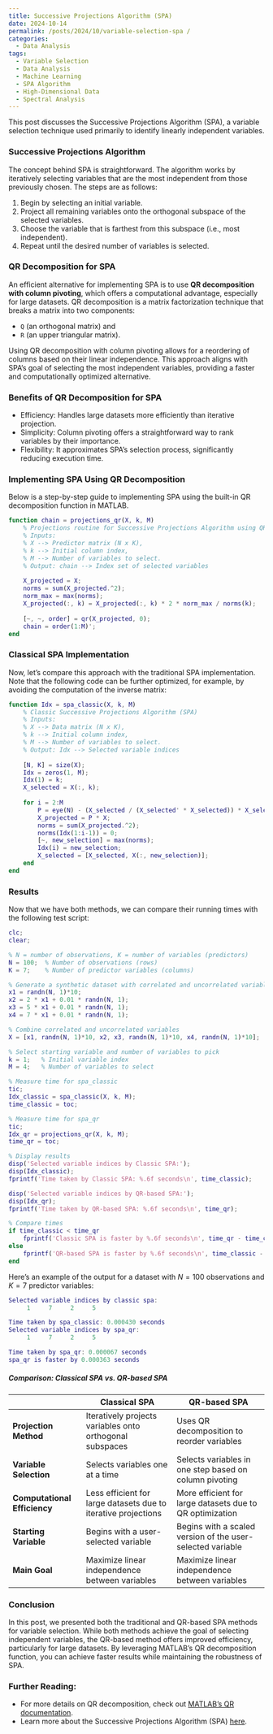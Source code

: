 ```yaml
---
title: Successive Projections Algorithm (SPA)
date: 2024-10-14
permalink: /posts/2024/10/variable-selection-spa /
categories:
  - Data Analysis
tags:
  - Variable Selection
  - Data Analysis
  - Machine Learning
  - SPA Algorithm
  - High-Dimensional Data
  - Spectral Analysis
---
```

This post discusses the Successive Projections Algorithm (SPA), a variable selection technique used primarily to identify linearly independent variables.

### Successive Projections Algorithm
The concept behind SPA is straightforward. The algorithm works by iteratively selecting variables that are the most independent from those previously chosen. The steps are as follows:
1. Begin by selecting an initial variable.
2. Project all remaining variables onto the orthogonal subspace of the selected variables.
3. Choose the variable that is farthest from this subspace (i.e., most independent).
4. Repeat until the desired number of variables is selected.

### QR Decomposition for SPA
An efficient alternative for implementing SPA is to use **QR decomposition with column pivoting**, which offers a computational advantage, especially for large datasets. QR decomposition is a matrix factorization technique that breaks a matrix into two components:
- `Q` (an orthogonal matrix) and 
- `R` (an upper triangular matrix).
  
Using QR decomposition with column pivoting allows for a reordering of columns based on their linear independence. This approach aligns with SPA’s goal of selecting the most independent variables, providing a faster and computationally optimized alternative.

### Benefits of QR Decomposition for SPA
- Efficiency: Handles large datasets more efficiently than iterative projection.
- Simplicity: Column pivoting offers a straightforward way to rank variables by their importance.
- Flexibility: It approximates SPA’s selection process, significantly reducing execution time.

### Implementing SPA Using QR Decomposition

Below is a step-by-step guide to implementing SPA using the built-in QR decomposition function in MATLAB.

```matlab
function chain = projections_qr(X, k, M)
    % Projections routine for Successive Projections Algorithm using QR decomposition
    % Inputs: 
    % X --> Predictor matrix (N x K), 
    % k --> Initial column index,
    % M --> Number of variables to select.
    % Output: chain --> Index set of selected variables
    
    X_projected = X;
    norms = sum(X_projected.^2);
    norm_max = max(norms);
    X_projected(:, k) = X_projected(:, k) * 2 * norm_max / norms(k);
    
    [~, ~, order] = qr(X_projected, 0);
    chain = order(1:M)';
end
```
### Classical SPA Implementation
Now, let’s compare this approach with the traditional SPA implementation. Note that the following code can be further optimized, for example, by avoiding the computation of the inverse matrix:
```matlab
function Idx = spa_classic(X, k, M)
    % Classic Successive Projections Algorithm (SPA)
    % Inputs:
    % X --> Data matrix (N x K), 
    % k --> Initial column index,
    % M --> Number of variables to select.
    % Output: Idx --> Selected variable indices
    
    [N, K] = size(X);
    Idx = zeros(1, M);
    Idx(1) = k;
    X_selected = X(:, k);
    
    for i = 2:M
        P = eye(N) - (X_selected / (X_selected' * X_selected)) * X_selected';
        X_projected = P * X;
        norms = sum(X_projected.^2);
        norms(Idx(1:i-1)) = 0;
        [~, new_selection] = max(norms);
        Idx(i) = new_selection;
        X_selected = [X_selected, X(:, new_selection)];
    end
end
```
### Results
Now that we have both methods, we can compare their running times with the following test script:
```matlab
clc;
clear;

% N = number of observations, K = number of variables (predictors)
N = 100;  % Number of observations (rows)
K = 7;    % Number of predictor variables (columns)

% Generate a synthetic dataset with correlated and uncorrelated variables
x1 = randn(N, 1)*10;
x2 = 2 * x1 + 0.01 * randn(N, 1);
x3 = 5 * x1 + 0.01 * randn(N, 1);
x4 = 7 * x1 + 0.01 * randn(N, 1);

% Combine correlated and uncorrelated variables
X = [x1, randn(N, 1)*10, x2, x3, randn(N, 1)*10, x4, randn(N, 1)*10];

% Select starting variable and number of variables to pick
k = 1;   % Initial variable index
M = 4;   % Number of variables to select

% Measure time for spa_classic
tic;  
Idx_classic = spa_classic(X, k, M);
time_classic = toc;

% Measure time for spa_qr
tic;
Idx_qr = projections_qr(X, k, M);
time_qr = toc;

% Display results
disp('Selected variable indices by Classic SPA:');
disp(Idx_classic);
fprintf('Time taken by Classic SPA: %.6f seconds\n', time_classic);

disp('Selected variable indices by QR-based SPA:');
disp(Idx_qr);
fprintf('Time taken by QR-based SPA: %.6f seconds\n', time_qr);

% Compare times
if time_classic < time_qr
    fprintf('Classic SPA is faster by %.6f seconds\n', time_qr - time_classic);
else
    fprintf('QR-based SPA is faster by %.6f seconds\n', time_classic - time_qr);
end
```
Here’s an example of the output for a dataset with $N = 100$ observations and $K = 7$ predictor variables:
```matlab
Selected variable indices by classic spa:
     1     7     2     5

Time taken by spa_classic: 0.000430 seconds
Selected variable indices by spa_qr:
     1     7     2     5

Time taken by spa_qr: 0.000067 seconds
spa_qr is faster by 0.000363 seconds
```
##### Comparison: Classical SPA vs. QR-based SPA

|                     | **Classical SPA**                                      | **QR-based SPA**                                 |
|---------------------------------|-------------------------------------------------------|--------------------------------------------------|
| **Projection Method**           | Iteratively projects variables onto orthogonal subspaces | Uses QR decomposition to reorder variables       |
| **Variable Selection**          | Selects variables one at a time                       | Selects variables in one step based on column pivoting |
| **Computational Efficiency**    | Less efficient for large datasets due to iterative projections | More efficient for large datasets due to QR optimization |
| **Starting Variable**           | Begins with a user-selected variable                  | Begins with a scaled version of the user-selected variable |
| **Main Goal**                   | Maximize linear independence between variables        | Maximize linear independence between variables   |

### Conclusion
In this post, we presented both the traditional and QR-based SPA methods for variable selection. While both methods achieve the goal of selecting independent variables, the QR-based method offers improved efficiency, particularly for large datasets. By leveraging MATLAB’s QR decomposition function, you can achieve faster results while maintaining the robustness of SPA.

### Further Reading:
- For more details on QR decomposition, check out [MATLAB’s QR documentation](https://www.mathworks.com/help/matlab/ref/qr.html).
- Learn more about the Successive Projections Algorithm (SPA) [here](https://www.sciencedirect.com/science/article/abs/pii/S0169743901001198).


